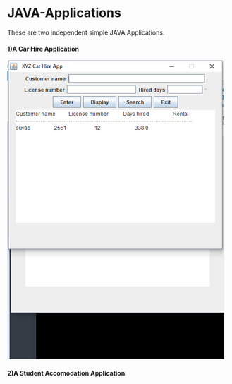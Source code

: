 # JAVA-Applications
<p>These are two independent simple JAVA Applications.</p>

<h4>1)A Car Hire Application</h4>

![CarHireApp](https://github.com/SuvabBaral/JAVA-Applications/blob/master/images/carHire%201.png)


<h4>2)A Student Accomodation Application</h4>



